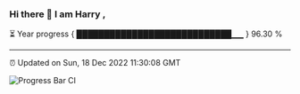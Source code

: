 ### Hi there 👋 I am Harry , 

⏳ Year progress { ████████████████████████████▁▁ } 96.30 %

---

⏰ Updated on Sun, 18 Dec 2022 11:30:08 GMT

![Progress Bar CI](https://github.com/duykhang68/duykhang68/workflows/Progress%20Bar%20CI/badge.svg)
